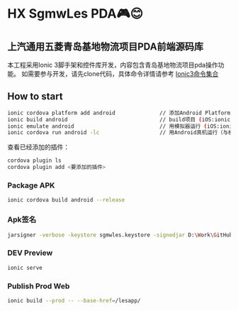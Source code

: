 # HX SgmwLes PDA🎮😊
## 上汽通用五菱青岛基地物流项目PDA前端源码库
本工程采用Ionic 3脚手架和控件库开发，内容包含青岛基地物流项目pda操作功能。
如需要参与开发，请先clone代码，具体命令详情请参考
[Ionic3命令集合](https://ionicframework.com/docs/v3/cli/commands.html)
## How to start
```Bash
ionic cordova platform add android              // 添加Android Platform （iOS:ionic platform add ios）
ionic build android                             // build项目 (iOS:ionic build ios)  
ionic emulate android                           // 用模拟器运行 (iOS:ionic emulate ios)  
ionic cordova run android -lc                   // 用Android真机运行（与模拟器二选一就好啦~~）
```
查看已经添加的插件：
```Bash
cordova plugin ls
cordova plugin add <要添加的插件>
```
### Package APK
```Bash
ionic cordova build android --release
```
### Apk签名

```Bash
jarsigner -verbose -keystore sgmwles.keystore -signedjar D:\Work\GitHub\QDLesPda\platforms\android\app\build\outputs\apk\release\smgwles.release.apk D:\Work\GitHub\QDLesPda\platforms\android\app\build\outputs\apk\release\app-release-unsigned.apk sgmwles.keystore
```

### DEV Preview
```Bash
ionic serve
```
### Publish Prod Web
```Bash
ionic build --prod -- --base-href=/lesapp/
```
